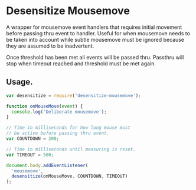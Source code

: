 # Desensitize Mousemove

A wrapper for mousemove event handlers that requires initial movement before passing thru event to handler. Useful for when mousemove needs to be taken into account while subtle mousemove must be ignored because they are assumed to be inadvertent.

Once threshold has been met all events will be passed thru. Passthru will stop when timeout reached and threshold must be met again.

## Usage.

```js
var desensitize = require('desensitize-mousemove');

function onMouseMove(event) {
  console.log('Deliberate mousemove');
}

// Time in milliseconds for how long mouse must
// be active before passing thru event.
var COUNTDOWN = 200;

// Time in milliseconds until measuring is reset.
var TIMEOUT = 500;

document.body.addEventListener(
  'mousemove',
  desensitize(onMouseMove, COUNTDOWN, TIMEOUT)
);
```
